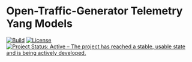 # Open-Traffic-Generator Telemetry Yang Models
[![Build](https://github.com/ajbalogh/models-yang/workflows/Build/badge.svg)](https://github.com/ajbalogh/models-yang/actions)
[![License](https://img.shields.io/badge/license-MIT-green.svg)](https://en.wikipedia.org/wiki/MIT_License)
[![Project Status: Active – The project has reached a stable, usable state and is being actively developed.](https://www.repostatus.org/badges/latest/active.svg)](https://www.repostatus.org/#active)
